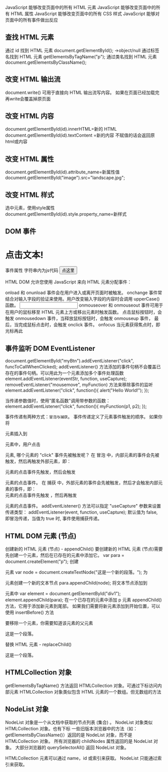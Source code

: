 JavaScript 能够改变页面中的所有 HTML 元素
JavaScript 能够改变页面中的所有 HTML 属性
JavaScript 能够改变页面中的所有 CSS 样式
JavaScript 能够对页面中的所有事件做出反应

## 查找 HTML 元素
通过 id 找到 HTML 元素 document.getElementById(); ->object/null
通过标签名找到 HTML 元素 getElementsByTagName("p");
通过类名找到 HTML 元素 document.getElementsByClassName();

## 改变 HTML 输出流
document.write() 可用于直接向 HTML 输出流写内容。
如果在页面已经加载完再write会覆盖掉原页面

## 改变 HTML 内容
document.getElementById(id).innerHTML=新的 HTML
document.getElementById(id).textContent =新的内容
不赋值的话会返回原html或内容

## 改变 HTML 属性
document.getElementById(id).attribute_name=新属性值
document.getElementById("image").src="landscape.jpg";

## 改变 HTML 样式
选中元素，使用style属性
document.getElementById(id).style.property_name=新样式

## DOM 事件
<h1 onclick="this.innerHTML='Ooops!'">点击文本!</h1> 事件属性
字符串内为js代码
<button onclick="alert(Date())">点这里</button>

HTML DOM 允许您使用 JavaScript 来向 HTML 元素分配事件：
<script>
document.getElementById("myBtn").onclick = function() { alert(Date()); };
</script>
onload 和 onunload 事件会在用户进入或离开页面时被触发。
onchange 事件常结合对输入字段的验证来使用。用户改变输入字段的内容时会调用 upperCase() 函数。
<input type="text" id="fname" onchange="upperCase()">
onmouseover 和 onmouseout 事件可用于在用户的鼠标移至 HTML 元素上方或移出元素时触发函数。
点击鼠标按钮时，会触发 onmousedown 事件，当释放鼠标按钮时，会触发 onmouseup 事件，
最后，当完成鼠标点击时，会触发 onclick 事件。
onfocus 当元素获得焦点时，即光标再此

## 事件监听 DOM EventListener
document.getElementById("myBtn").addEventListener("click", funcToCallWhenClicked);
addEventListener() 方法添加的事件句柄不会覆盖已存在的事件句柄。可以用此为一个元素添加多个事件处理函数
element.addEventListener(eventStr, function, useCapture);
removeEventListener("mousemove", myFunction) 方法来移除事件的监听
element.addEventListener("click", function(){ alert("Hello World!"); });

当传递参数值时，使用"匿名函数"调用带参数的函数：
element.addEventListener("click", function(){ myFunction(p1, p2); });

事件传递有两种方式：`冒泡与捕获`。
事件传递定义了元素事件触发的顺序。 
如果你将 <p> 元素插入到 <div> 元素中，用户点击 <p> 元素, 哪个元素的 "click" 事件先被触发呢？
在 冒泡 中，内部元素的事件会先被触发，然后再触发外部元素，即： <p> 元素的点击事件先触发，然后会触发 <div> 元素的点击事件。
在 捕获 中，外部元素的事件会先被触发，然后才会触发内部元素的事件，即： <div> 元素的点击事件先触发 ，然后再触发 <p> 元素的点击事件。
addEventListener() 方法可以指定 "useCapture" 参数来设置传递类型：
addEventListener(event, function, useCapture);
默认值为 false, 即冒泡传递，当值为 true 时, 事件使用捕获传递。

## HTML DOM 元素 (节点)
创建新的 HTML 元素 (节点) - appendChild()
要创建新的 HTML 元素 (节点)需要先创建一个元素，然后在已存在的元素中添加它。
var para = document.createElement("p"); 创建 <p> 元素
var node = document.createTextNode("这是一个新的段落。"); 为 <p> 元素创建一个新的文本节点
para.appendChild(node); 将文本节点添加到 <p> 元素中
var element = document.getElementById("div1");
element.appendChild(para); 在一个已存在的元素中添加 p 元素
appendChild() 方法，它用于添加新元素到尾部。
如果我们需要将新元素添加到开始位置，可以使用 insertBefore() 方法

要移除一个元素，你需要知道该元素的父元素
<div id="div1">
<p id="p1">这是一个段落。</p>
</div>
<script>
var parent = document.getElementById("div1");
var child = document.getElementById("p1");
parent.removeChild(child);
</script>

替换 HTML 元素 - replaceChild()
<div id="div1">
<p id="p1">这是一个段落。</p>
</div>
<script>
var para = document.createElement("p");
var node = document.createTextNode("这是一个新的段落。");
para.appendChild(node);
var parent = document.getElementById("div1");
var child = document.getElementById("p1");
parent.replaceChild(para, child);
</script>

## HTMLCollection 对象
getElementsByTagName() 方法返回 HTMLCollection 对象。可通过下标访问内部元素
HTMLCollection 对象类似包含 HTML 元素的一个数组。但无数组的方法

## NodeList 对象
NodeList 对象是一个从文档中获取的节点列表 (集合) 。
NodeList 对象类似 HTMLCollection 对象。也有下标
一些旧版本浏览器中的方法（如：getElementsByClassName()）返回的是 NodeList 对象，而不是 HTMLCollection 对象。
所有浏览器的 childNodes 属性返回的是 NodeList 对象。
大部分浏览器的 querySelectorAll() 返回 NodeList 对象。

HTMLCollection 元素可以通过 name，id 或索引来获取。
NodeList 只能通过索引来获取。
